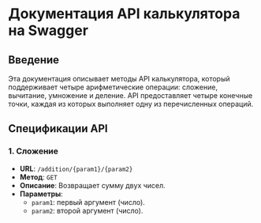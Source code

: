# Документация API калькулятора на Swagger

## Введение

Эта документация описывает методы API калькулятора, который поддерживает четыре арифметические операции: сложение, вычитание, умножение и деление. API предоставляет четыре конечные точки, каждая из которых выполняет одну из перечисленных операций.

## Спецификации API

### 1. Сложение

- **URL**: `/addition/{param1}/{param2}`
- **Метод**: `GET`
- **Описание**: Возвращает сумму двух чисел.
- **Параметры**:
    - `param1`: первый аргумент (число).
    - `param2`: второй аргумент (число).

